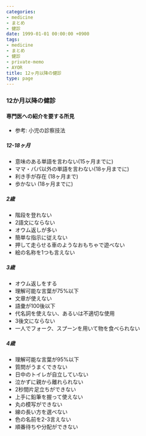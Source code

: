 ```yaml
---
categories:
- medicine
- まとめ
- 健診
date: 1999-01-01 00:00:00 +0900
tags:
- medicine
- まとめ
- 健診
- private-memo
- AYOR
title: 12ヶ月以降の健診
type: page
---
```


### 12か月以降の健診

#### 専門医への紹介を要する所見

- 参考: 小児の診察技法

##### 12-18ヶ月

- 意味のある単語を言わない(15ヶ月までに)
- ママ・パパ以外の単語を言わない(18ヶ月までに)
- 利き手が存在 (18ヶ月まで)
- 歩かない (18ヶ月までに)

##### 2歳

- 階段を登れない
- 2語文にならない
- オウム返しが多い
- 簡単な指示に従えない
- 押して走らせる車のようなおもちゃで遊べない
- 絵の名称を1つも言えない

##### 3歳

- オウム返しをする
- 理解可能な言葉が75%以下
- 文章が使えない
- 語彙が100後以下
- 代名詞を使えない、あるいは不適切な使用
- 3後文にならない
- 一人でフォーク、スプーンを用いて物を食べられない

##### 4歳

- 理解可能な言葉が95%以下
- 質問がうまくできない
- 日中のトイレが自立していない
- 泣かずに親から離れられない
- 2秒間片足立ちができない
- 上手に鉛筆を握って使えない
- 丸の模写ができない
- 線の長い方を選べない
- 色の名前を2-3言えない
- 順番待ちや分配ができない
